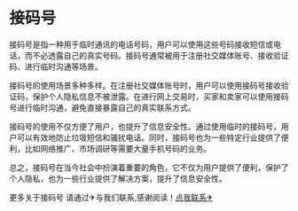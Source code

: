# 接码号

接码号是指一种用于临时通讯的电话号码，用户可以使用这些号码接收短信或电话，而不必透露自己的真实号码。接码号通常被用于注册社交媒体账号、接收验证码、进行临时沟通等场景。

接码号的使用场景多种多样。在注册社交媒体账号时，用户可以使用接码号接收验证码，保护个人隐私信息不被泄露。在进行网上交易时，买家和卖家可以使用接码号进行临时沟通，避免直接暴露自己的真实联系方式。

接码号的使用不仅方便了用户，也提升了信息安全性。通过使用临时的接码号，用户可以有效地防止垃圾短信和骚扰电话。同时，接码号也为一些特定行业提供了便利，比如网络推广、市场调研等需要大量手机号码的业务。

总之，接码号在当今社会中扮演着重要的角色，它不仅为用户提供了便利，保护了个人隐私，也为一些行业提供了解决方案，提升了信息安全性。

更多关于接码号 请通过✈与我们联系,感谢阅读！[点我联系✈](https://news.G208.com)